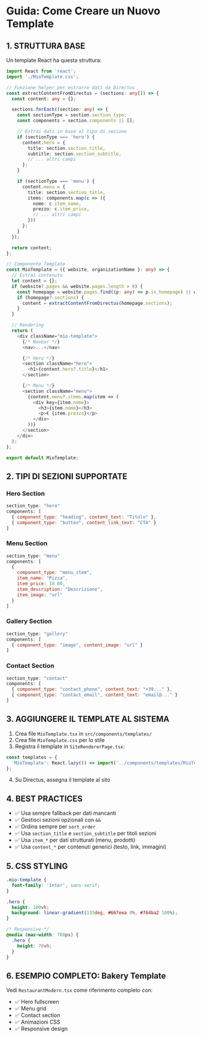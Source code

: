 # Guida: Come Creare un Nuovo Template

## 1. STRUTTURA BASE

Un template React ha questa struttura:

```typescript
import React from 'react';
import './MioTemplate.css';

// Funzione helper per estrarre dati da Directus
const extractContentFromDirectus = (sections: any[]) => {
  const content: any = {};

  sections.forEach((section: any) => {
    const sectionType = section.section_type;
    const components = section.components || [];

    // Estrai dati in base al tipo di sezione
    if (sectionType === 'hero') {
      content.hero = {
        title: section.section_title,
        subtitle: section.section_subtitle,
        // ... altri campi
      };
    }

    if (sectionType === 'menu') {
      content.menu = {
        title: section.section_title,
        items: components.map(c => ({
          nome: c.item_name,
          prezzo: c.item_price,
          // ... altri campi
        }))
      };
    }
  });

  return content;
};

// Componente Template
const MioTemplate = ({ website, organizationName }: any) => {
  // Estrai contenuto
  let content = {};
  if (website?.pages && website.pages.length > 0) {
    const homepage = website.pages.find((p: any) => p.is_homepage) || website.pages[0];
    if (homepage?.sections) {
      content = extractContentFromDirectus(homepage.sections);
    }
  }

  // Rendering
  return (
    <div className="mio-template">
      {/* Navbar */}
      <nav>...</nav>

      {/* Hero */}
      <section className="hero">
        <h1>{content.hero?.title}</h1>
      </section>

      {/* Menu */}
      <section className="menu">
        {content.menu?.items.map(item => (
          <div key={item.nome}>
            <h3>{item.nome}</h3>
            <p>€ {item.prezzo}</p>
          </div>
        ))}
      </section>
    </div>
  );
};

export default MioTemplate;
```

## 2. TIPI DI SEZIONI SUPPORTATE

### Hero Section
```javascript
section_type: "hero"
components: [
  { component_type: "heading", content_text: "Titolo" },
  { component_type: "button", content_link_text: "CTA" }
]
```

### Menu Section
```javascript
section_type: "menu"
components: [
  {
    component_type: "menu_item",
    item_name: "Pizza",
    item_price: 10.00,
    item_description: "Descrizione",
    item_image: "url"
  }
]
```

### Gallery Section
```javascript
section_type: "gallery"
components: [
  { component_type: "image", content_image: "url" }
]
```

### Contact Section
```javascript
section_type: "contact"
components: [
  { component_type: "contact_phone", content_text: "+39..." },
  { component_type: "contact_email", content_text: "email@..." }
]
```

## 3. AGGIUNGERE IL TEMPLATE AL SISTEMA

1. Crea file `MioTemplate.tsx` in `src/components/templates/`
2. Crea file `MioTemplate.css` per lo stile
3. Registra il template in `SiteRendererPage.tsx`:

```typescript
const templates = {
  'MioTemplate': React.lazy(() => import('../components/templates/MioTemplate')),
};
```

4. Su Directus, assegna il template al sito

## 4. BEST PRACTICES

- ✅ Usa sempre fallback per dati mancanti
- ✅ Gestisci sezioni opzionali con `&&`
- ✅ Ordina sempre per `sort_order`
- ✅ Usa `section_title` e `section_subtitle` per titoli sezioni
- ✅ Usa `item_*` per dati strutturati (menu, prodotti)
- ✅ Usa `content_*` per contenuti generici (testo, link, immagini)

## 5. CSS STYLING

```css
.mio-template {
  font-family: 'Inter', sans-serif;
}

.hero {
  height: 100vh;
  background: linear-gradient(135deg, #667eea 0%, #764ba2 100%);
}

/* Responsive */
@media (max-width: 768px) {
  .hero {
    height: 70vh;
  }
}
```

## 6. ESEMPIO COMPLETO: Bakery Template

Vedi `RestaurantModern.tsx` come riferimento completo con:
- ✅ Hero fullscreen
- ✅ Menu grid
- ✅ Contact section
- ✅ Animazioni CSS
- ✅ Responsive design
